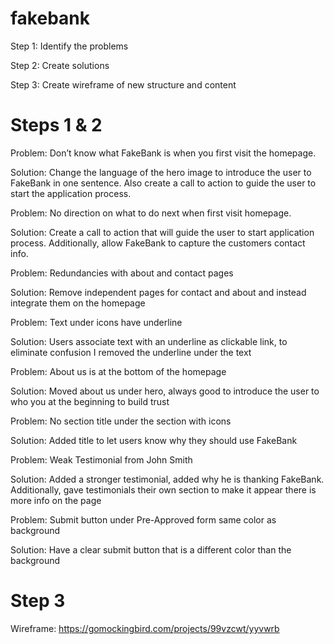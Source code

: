 # fakebank

Step 1: Identify the problems

Step 2: Create solutions

Step 3: Create wireframe of new structure and content 

# Steps 1 & 2

Problem: Don’t know what FakeBank is when you first visit the homepage.

Solution: Change the language of the hero image to introduce the user to FakeBank in one sentence. Also create a call to action to guide the user to start the application process.

Problem: No direction on what to do next when first visit homepage.

Solution: Create a call to action that will guide the user to start application process. Additionally, allow FakeBank to capture the customers contact info.   

Problem: Redundancies with about and contact pages

Solution: Remove independent pages for contact and about and instead integrate them on the homepage 

Problem: Text under icons have underline

Solution: Users associate text with an underline as clickable link, to eliminate confusion I removed  the underline under the text 

Problem: About us is at the bottom of the homepage

Solution:  Moved about us under hero, always good to introduce the user to who you at the beginning to build trust

Problem: No section title under the section with icons

Solution: Added title to let users know why they should use FakeBank 

Problem: Weak Testimonial from John Smith

Solution: Added a stronger testimonial, added why he is thanking FakeBank. Additionally, gave testimonials their own section to make it appear there is more info on the page

Problem: Submit button under Pre-Approved form same color as background

Solution: Have a clear submit button that is a different color than the background 

# Step 3

Wireframe: https://gomockingbird.com/projects/99vzcwt/yyvwrb
